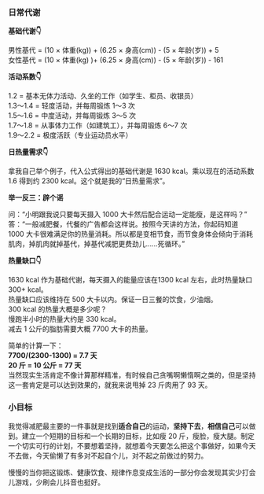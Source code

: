 ### 日常代谢

**基础代谢👇**

男性基代 = (10 × 体重(kg)) + (6.25 × 身高(cm)) - (5 × 年龄(岁)) + 5 <br />
女性基代 = (10 × 体重(kg) )+ (6.25 × 身高(cm)) - (5 × 年龄(岁)) - 161

**活动系数👇**

1.2 = 基本无体力活动、久坐的工作（如学生、柜员、收银员）<br />
1.3～1.4 = 轻度活动，并每周锻炼 1～3 次<br />
1.5～1.6 = 中度活动，并每周锻炼 3～5 次<br />
1.7～1.8 = 从事体力工作（如建筑工），并每周锻炼 6～7 次<br />
1.9～2.2 = 极度活跃（专业运动员水平）

**日热量需求👇**

拿我自己举个例子，代入公式得出的基础代谢是 1630 kcal。乘以现在的活动系数 1.6 得到约 2300 kcal。这个就是我的“日热量需求”。

**举一反三：辟个谣**

问：“小明跟我说只要每天摄入 1000 大卡然后配合运动一定能瘦，是这样吗？”<br />答：“一般减肥餐，代餐的广告都会这样说。按照今天讲的方法，你起码知道 1000 大卡很难满足你的热量消耗。所以都是变相节食，而节食身体会倾向于消耗肌肉，掉肌肉就掉基代，掉基代减肥更费劲儿……死循环。”<br />

**热量缺口👇**

1630 kcal 作为基础代谢，每天摄入的能量应该在1300 kcal 左右，此时热量缺口 300+ kcal。 <br />热量缺口应该维持在 500 大卡以内。保证一日三餐的饮食，少油烟。<br />
300 kcal 的热量大概是多少呢？<br />
慢跑半小时的热量大约是 330 kcal。<br />
减去 1 公斤的脂肪需要大概 7700 大卡的热量。<br />

简单的计算一下：<br />
**7700/(2300-1300) = 7.7 天** <br />
**20 斤 = 10 公斤 = 77 天**<br />
当然现实生活肯定不像计算那样精准，有时候自己贪嘴啊懒惰啊之类的，但是坚持这一套肯定是可以达到效果的，就我来说甩掉 23 斤肉用了 93 天。<br />

### 小目标

我觉得减肥最主要的一件事就是找到**适合自己**的运动，**坚持下去**，**相信自己**可以做到。建立一个短期的目标和一个长期的目标，比如瘦 20 斤，瘦脸，瘦大腿。制定一个切实可行的计划，不要想着坚持，就想着今天要怎么把这个事做好，如果今天不去做，今天偷懒了有多对不起自个儿，对不起之前做过的努力。

慢慢的当你把这锻炼、健康饮食、规律作息变成生活的一部分你会发现其实少打会儿游戏，少刷会儿抖音也挺好。


